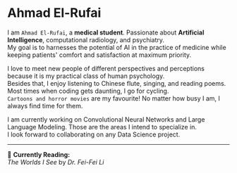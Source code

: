 

# Ahmad El-Rufai

I am `Ahmad El-Rufai`, a **medical student**. Passionate about **Artificial Intelligence**, computational radiology, and psychiatry.  
My goal is to harnesses the potential of AI in the practice of medicine while keeping patients' comfort and satisfaction at maximum priority.

I love to meet new people of different perspectives and perceptions because it is my practical class of human psychology.  
Besides that, I enjoy listening to Chinese flute, singing, and reading poems. Most times when coding gets daunting, I go for cycling.  
`Cartoons and horror movies` are my favourite! No matter how busy I am, I always find time for them.

I am currently working on Convolutional Neural Networks and Large Language Modeling. Those are the areas I intend to specialize in.  
I look forward to collaborating on any Data Science project.

---

📖 **Currently Reading:**  
*The Worlds I See* by *Dr. Fei-Fei Li*


<!---
AhmadTigress/AhmadTigress is a ✨ special ✨ repository because its `README.md` (this file) appears on your GitHub profile.
You can click the Preview link to take a look at your changes.
--->

